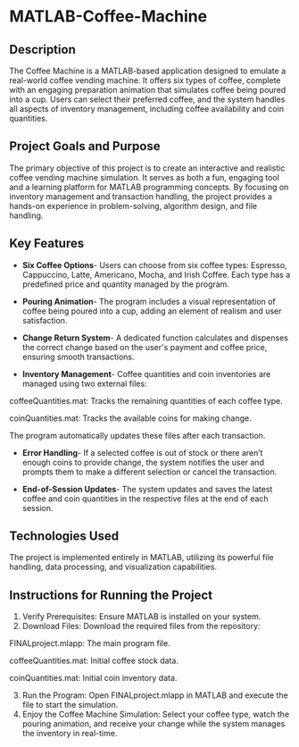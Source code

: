 # MATLAB-Coffee-Machine

## Description
The Coffee Machine is a MATLAB-based application designed to emulate a real-world coffee vending machine. It offers six types of coffee, complete with an engaging preparation animation that simulates coffee being poured into a cup. Users can select their preferred coffee, and the system handles all aspects of inventory management, including coffee availability and coin quantities.

## Project Goals and Purpose
The primary objective of this project is to create an interactive and realistic coffee vending machine simulation. It serves as both a fun, engaging tool and a learning platform for MATLAB programming concepts. By focusing on inventory management and transaction handling, the project provides a hands-on experience in problem-solving, algorithm design, and file handling.

## Key Features
- **Six Coffee Options**- Users can choose from six coffee types: Espresso, Cappuccino, Latte, Americano, Mocha, and Irish Coffee. Each type has a predefined price and quantity managed by the program.

- **Pouring Animation**- The program includes a visual representation of coffee being poured into a cup, adding an element of realism and user satisfaction.

- **Change Return System**- A dedicated function calculates and dispenses the correct change based on the user's payment and coffee price, ensuring smooth transactions.

- **Inventory Management**- Coffee quantities and coin inventories are managed using two external files:
  
coffeeQuantities.mat: Tracks the remaining quantities of each coffee type.

coinQuantities.mat: Tracks the available coins for making change.

The program automatically updates these files after each transaction.

- **Error Handling**- If a selected coffee is out of stock or there aren’t enough coins to provide change, the system notifies the user and prompts them to make a different selection or cancel the transaction.

- **End-of-Session Updates**- The system updates and saves the latest coffee and coin quantities in the respective files at the end of each session.

## Technologies Used
The project is implemented entirely in MATLAB, utilizing its powerful file handling, data processing, and visualization capabilities.

## Instructions for Running the Project

1. Verify Prerequisites: Ensure MATLAB is installed on your system.
2. Download Files: Download the required files from the repository:

FINALproject.mlapp: The main program file.

coffeeQuantities.mat: Initial coffee stock data.

coinQuantities.mat: Initial coin inventory data.

3. Run the Program: Open FINALproject.mlapp in MATLAB and execute the file to start the simulation.
4. Enjoy the Coffee Machine Simulation: Select your coffee type, watch the pouring animation, and receive your change while the system manages the inventory in real-time.
